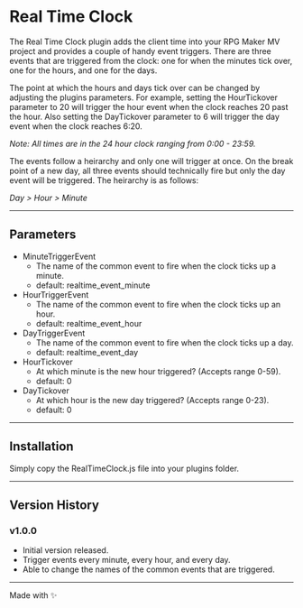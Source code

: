 # Real Time Clock

The Real Time Clock plugin adds the client time into your RPG Maker MV project and provides a couple of handy event triggers. There are three events that are triggered from the clock: one for when the minutes tick over, one for the hours, and one for the days.

The point at which the hours and days tick over can be changed by adjusting the plugins parameters. For example, setting the HourTickover parameter to 20 will trigger the hour event when the clock reaches 20 past the hour. Also setting the DayTickover parameter to 6 will trigger the day event when the clock reaches 6:20.

*Note: All times are in the 24 hour clock ranging from 0:00 - 23:59.*

The events follow a heirarchy and only one will trigger at once. On the break point of a new day, all three events should technically fire but only the day event will be triggered. The heirarchy is as follows:

*Day > Hour > Minute*

---

## Parameters

- MinuteTriggerEvent
  - The name of the common event to fire when the clock ticks up a minute.
  - default: realtime_event_minute
- HourTriggerEvent
  - The name of the common event to fire when the clock ticks up an hour.
  - default: realtime_event_hour
- DayTriggerEvent
  - The name of the common event to fire when the clock ticks up a day.
  - default: realtime_event_day
- HourTickover
  - At which minute is the new hour triggered? (Accepts range 0-59).
  - default: 0
- DayTickover
  - At which hour is the new day triggered? (Accepts range 0-23).
  - default: 0

---

## Installation

Simply copy the RealTimeClock.js file into your plugins folder.

---

## Version History

### v1.0.0

- Initial version released.
- Trigger events every minute, every hour, and every day.
- Able to change the names of the common events that are triggered.

---

Made with ✨
